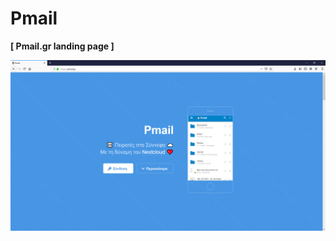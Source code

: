 # Pmail

**[ Pmail.gr landing page ]**

![screenshot](https://github.com/koulaxizis/pmail/blob/master/screenshot.PNG)
